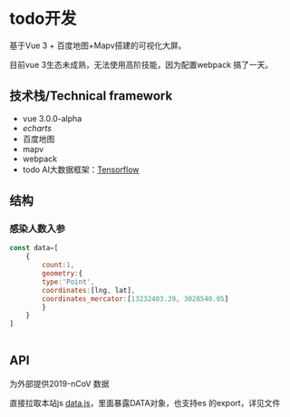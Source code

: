 # todo开发

基于Vue 3 + 百度地图+Mapv搭建的可视化大屏。

目前vue 3生态未成熟，无法使用高阶技能，因为配置webpack 搞了一天。


## 技术栈/Technical framework

- vue 3.0.0-alpha
- *echarts*
- 百度地图
- mapv
- webpack
- todo AI大数据框架：[Tensorflow](https://tensorflow.google.cn/)


## 结构

### 感染人数入参
```js
const data=[
	{
		count:1,
        geometry:{
        type:'Point',
        coordinates:[lng, lat],
        coordinates_mercator:[13232403.39, 3028540.05]
        }
	}
]
				
```

## API

为外部提供2019-nCoV 数据

直接拉取本站js
[data.js](https://2019-ncov.datav.ai/data.js)，里面暴露DATA对象，也支持es 的export，详见文件
